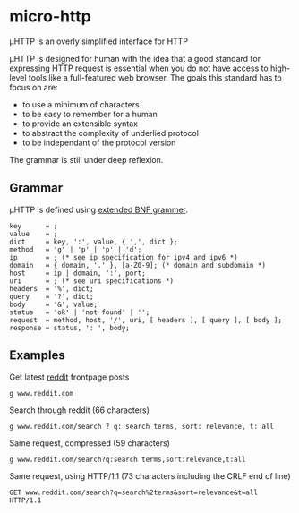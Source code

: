 micro-http
==========

µHTTP is an overly simplified interface for HTTP

µHTTP is designed for human with the idea that a good standard for expressing
HTTP request is essential when you do not have access to high-level tools like a 
full-featured web browser. The goals this standard has to focus on are:

* to use a minimum of characters
* to be easy to remember for a human
* to provide an extensible syntax
* to abstract the complexity of underlied protocol
* to be independant of the protocol version

The grammar is still under deep reflexion.


Grammar
-------
µHTTP is defined using [extended BNF grammer](http://en.wikipedia.org/wiki/Extended_Backus%E2%80%93Naur_Form).
```ebnf
key      = ;
value    = ;
dict     = key, ':', value, { ',', dict };
method   = 'g' | 'p' | 'p' | 'd';
ip       = ; (* see ip specification for ipv4 and ipv6 *)
domain   = { domain, '.' }, [a-Z0-9]; (* domain and subdomain *)
host     = ip | domain, ':', port;
uri      = ; (* see uri specifications *)
headers  = '%', dict;
query    = '?', dict;
body     = '&', value;
status   = 'ok' | 'not found' | '';
request  = method, host, '/', uri, [ headers ], [ query ], [ body ];
response = status, ': ', body;
```


Examples
--------

Get latest [reddit](http://reddit.com) frontpage posts

```
g www.reddit.com
```

Search through reddit (66 characters)

```
g www.reddit.com/search ? q: search terms, sort: relevance, t: all 
```

Same request, compressed (59 characters)

```
g www.reddit.com/search?q:search terms,sort:relevance,t:all
```

Same request, using HTTP/1.1 (73 characters including the CRLF end of line)

```http
GET www.reddit.com/search?q=search%2terms&sort=relevance&t=all HTTP/1.1
```
